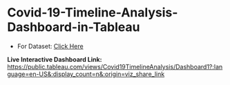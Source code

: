 # Covid-19-Timeline-Analysis-Dashboard-in-Tableau

* For Dataset: [Click Here](https://data.world/covid-19-data-resource-hub/covid-19-case-counts/workspace/file?filename=COVID-19+Cases.csv)

**Live Interactive Dashboard Link:** https://public.tableau.com/views/Covid19TimelineAnalysis/Dashboard1?:language=en-US&:display_count=n&:origin=viz_share_link


